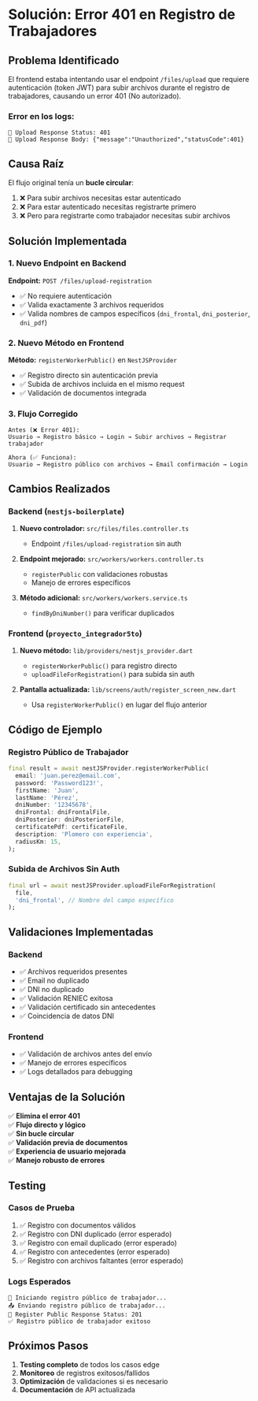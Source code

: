 # Solución: Error 401 en Registro de Trabajadores

## Problema Identificado

El frontend estaba intentando usar el endpoint `/files/upload` que requiere autenticación (token JWT) para subir archivos durante el registro de trabajadores, causando un error 401 (No autorizado).

### Error en los logs:
```
📡 Upload Response Status: 401
📡 Upload Response Body: {"message":"Unauthorized","statusCode":401}
```

## Causa Raíz

El flujo original tenía un **bucle circular**:
1. ❌ Para subir archivos necesitas estar autenticado
2. ❌ Para estar autenticado necesitas registrarte primero
3. ❌ Pero para registrarte como trabajador necesitas subir archivos

## Solución Implementada

### 1. Nuevo Endpoint en Backend

**Endpoint:** `POST /files/upload-registration`
- ✅ No requiere autenticación
- ✅ Valida exactamente 3 archivos requeridos
- ✅ Valida nombres de campos específicos (`dni_frontal`, `dni_posterior`, `dni_pdf`)

### 2. Nuevo Método en Frontend

**Método:** `registerWorkerPublic()` en `NestJSProvider`
- ✅ Registro directo sin autenticación previa
- ✅ Subida de archivos incluida en el mismo request
- ✅ Validación de documentos integrada

### 3. Flujo Corregido

```
Antes (❌ Error 401):
Usuario → Registro básico → Login → Subir archivos → Registrar trabajador

Ahora (✅ Funciona):
Usuario → Registro público con archivos → Email confirmación → Login
```

## Cambios Realizados

### Backend (`nestjs-boilerplate`)

1. **Nuevo controlador:** `src/files/files.controller.ts`
   - Endpoint `/files/upload-registration` sin auth

2. **Endpoint mejorado:** `src/workers/workers.controller.ts`
   - `registerPublic` con validaciones robustas
   - Manejo de errores específicos

3. **Método adicional:** `src/workers/workers.service.ts`
   - `findByDniNumber()` para verificar duplicados

### Frontend (`proyecto_integrador5to`)

1. **Nuevo método:** `lib/providers/nestjs_provider.dart`
   - `registerWorkerPublic()` para registro directo
   - `uploadFileForRegistration()` para subida sin auth

2. **Pantalla actualizada:** `lib/screens/auth/register_screen_new.dart`
   - Usa `registerWorkerPublic()` en lugar del flujo anterior

## Código de Ejemplo

### Registro Público de Trabajador
```dart
final result = await nestJSProvider.registerWorkerPublic(
  email: 'juan.perez@email.com',
  password: 'Password123!',
  firstName: 'Juan',
  lastName: 'Pérez',
  dniNumber: '12345678',
  dniFrontal: dniFrontalFile,
  dniPosterior: dniPosteriorFile,
  certificatePdf: certificateFile,
  description: 'Plomero con experiencia',
  radiusKm: 15,
);
```

### Subida de Archivos Sin Auth
```dart
final url = await nestJSProvider.uploadFileForRegistration(
  file,
  'dni_frontal', // Nombre del campo específico
);
```

## Validaciones Implementadas

### Backend
- ✅ Archivos requeridos presentes
- ✅ Email no duplicado
- ✅ DNI no duplicado
- ✅ Validación RENIEC exitosa
- ✅ Validación certificado sin antecedentes
- ✅ Coincidencia de datos DNI

### Frontend
- ✅ Validación de archivos antes del envío
- ✅ Manejo de errores específicos
- ✅ Logs detallados para debugging

## Ventajas de la Solución

✅ **Elimina el error 401**  
✅ **Flujo directo y lógico**  
✅ **Sin bucle circular**  
✅ **Validación previa de documentos**  
✅ **Experiencia de usuario mejorada**  
✅ **Manejo robusto de errores**  

## Testing

### Casos de Prueba
1. ✅ Registro con documentos válidos
2. ✅ Registro con DNI duplicado (error esperado)
3. ✅ Registro con email duplicado (error esperado)
4. ✅ Registro con antecedentes (error esperado)
5. ✅ Registro con archivos faltantes (error esperado)

### Logs Esperados
```
🚀 Iniciando registro público de trabajador...
📤 Enviando registro público de trabajador...
📡 Register Public Response Status: 201
✅ Registro público de trabajador exitoso
```

## Próximos Pasos

1. **Testing completo** de todos los casos edge
2. **Monitoreo** de registros exitosos/fallidos
3. **Optimización** de validaciones si es necesario
4. **Documentación** de API actualizada 